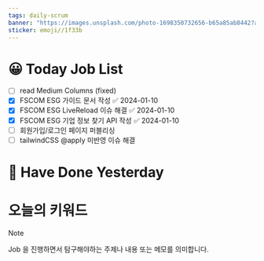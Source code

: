 ```yaml
---
tags: daily-scrum
banner: "https://images.unsplash.com/photo-1698350732656-b65a85ab8442?auto=format&fit=crop&q=80&w=2837&ixlib=rb-4.0.3&ixid=M3wxMjA3fDB8MHxwaG90by1wYWdlfHx8fGVufDB8fHx8fA%3D%3D"
sticker: emoji//1f33b
---
```

#  😀 Today Job List
- [ ] read Medium Columns (fixed)
- [x] FSCOM ESG 가이드 문서 작성 ✅ 2024-01-10
- [x] FSCOM ESG LiveReload 이슈 해결 ✅ 2024-01-10
- [x] FSCOM ESG 기업 정보 찾기 API 작성 ✅ 2024-01-10
- [ ] 회원가입/로그인 페이지 퍼블리싱
- [ ] tailwindCSS @apply 미반영 이슈 해결

# 🙂 Have Done Yesterday



# 오늘의 키워드

> [!NOTE]
> Job 을 진행하면서 탐구해야하는 주제나 내용 또는 메모를 의미합니다.

